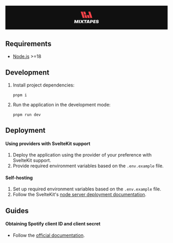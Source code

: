 <p align="center">
  <a href="https://mixtapes.bartosjiri.com" target="_blank"><img src="static/meta/repository-logo.png" alt="Repository logo" /></a>
</p>

## Requirements

- [Node.js](https://nodejs.org/en/) >=18

## Development

1. Install project dependencies:
   ```
   pnpm i
   ```
2. Run the application in the development mode:
   ```
   pnpm run dev
   ```

## Deployment

#### Using providers with SvelteKit support

1. Deploy the application using the provider of your preference with SvelteKit support.
2. Provide required environment variables based on the `.env.example` file.

#### Self-hosting

1. Set up required environment variables based on the `.env.example` file.
2. Follow the SvelteKit's [node server deployment documentation](https://kit.svelte.dev/docs/adapter-node).

## Guides

#### Obtaining Spotify client ID and client secret

- Follow the [official documentation](https://developer.spotify.com/documentation/web-api/concepts/apps).
